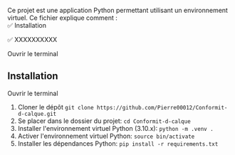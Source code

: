 Ce projet est une application Python permettant  utilisant un environnement virtuel. Ce fichier explique comment :  
✅ Installation


✅ XXXXXXXXXX 
  
Ouvrir le terminal 
##  Installation

Ouvrir le terminal 
1. Cloner le dépôt `git clone https://github.com/Pierre00012/Conformit-d-calque.git`
2. Se placer dans le dossier du projet: `cd Conformit-d-calque`
3. Installer l'environnement virtuel Python (3.10.x): `python -m .venv .`
4. Activer l'environnement virtuel Python: `source bin/activate`
5. Installer les dépendances Python: `pip install -r requirements.txt`


